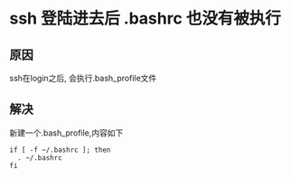# ssh 登陆进去后 .bashrc 也没有被执行
## 原因
ssh在login之后, 会执行.bash_profile文件
## 解决
新建一个.bash_profile,内容如下
```
if [ -f ~/.bashrc ]; then
  . ~/.bashrc
fi
```

